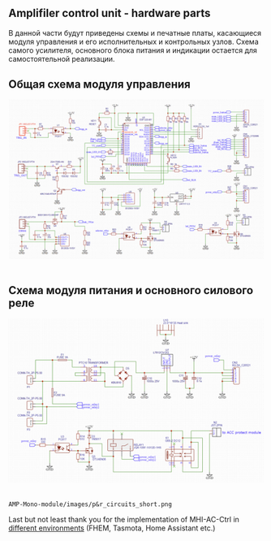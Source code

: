 ## Amplifiler control unit - hardware parts

В данной части будут приведены схемы и печатные платы, касающиеся модуля управления и его исполнительных и контрольных узлов.
Схема самого усилителя, основного блока питания и индикации остается для самостоятельной реализации.

## Общая схема модуля управления

<div align="center"><img alt="Overview" width="800" src="/images/ACU_main_circuit_short.png" />&emsp;&emsp;&emsp;</div>

## Схема модуля питания и основного силового реле

<div align="center"><img alt="Overview" width="800" src="/images/p&r_circuits_short.png" />&emsp;&emsp;&emsp;</div>

    AMP-Mono-module/images/p&r_circuits_short.png

Last but not least thank you for the implementation of MHI-AC-Ctrl in [different environments](https://github.com/DrCosha/AMP-Mono-module/images/p&r_circuits_short.png) (FHEM, Tasmota, Home Assistant etc.)
